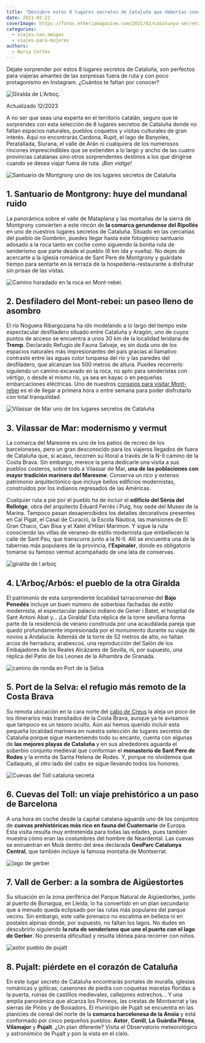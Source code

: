 ```yaml
---
title: "Descubre estos 8 lugares secretos de Cataluña que deberías conocer"
date: 2021-02-22
coverImage: https://fotos.etheriamagazine.com/2021/02/catalunya-secreta-larboc-iglesia-Entranyes.jpg
categories: 
  - viajes-con-amigas
  - viajes-para-mujeres
authors: 
  - Nuria Cortés
---
```


Déjate sorprender por estos 8 lugares secretos de Cataluña, son perfectos para viajeras 
amantes de las sorpresas fuera de ruta y con poco protagonismo en Instagram. ¿Cuántos te 
faltan por conocer? 

![Giralda de L'Arboç.](https://fotos.etheriamagazine.com/2021/02/catalunya-secreta-larboc-iglesia-Entranyes.jpg "Giralda de L'Arboç. © Oficina de Turisme de l'Arboç")

Actualizado 12/2023 

A no ser que seas una experta en el territorio catalán, seguro que te sorprendes con 
esta selección de 8 lugares secretos de Cataluña donde no faltan espacios naturales, 
pueblos coquetos y visitas culturales de gran interés. Aquí no encontrarás Cardona, 
Rupit, el lago de Banyoles, Peratallada, Siurana, el valle de Arán ni cualquiera de los 
numerosos rincones imprescindibles que se extienden a lo largo y ancho de las cuatro 
provincias catalanas sino otros sorprendentes destinos a los que dirigirse cuando se 
desea viajar fuera de ruta. ¡_Bon viatge!_ 

![Santuario de Montgrony uno de los lugares secretos de Cataluña](https://fotos.etheriamagazine.com/2021/02/cataluna-secreta-Santuario-de-Montgrony-745x1024.jpg "Santuario de Montgrony. © Turismo Cataluña")

## 1\. Santuario de Montgrony: huye del mundanal ruido

La panorámica sobre el valle de Mataplana y las montañas de la sierra de Montgrony 
convierten a este rincón de **la comarca gerundense del Ripollés** en uno de nuestros 
lugares secretos de Cataluña. Situado en las cercanías del pueblo de Gombrèn, puedes 
llegar hasta este fotogénico santuario adosado a la roca tanto en coche como siguiendo 
la bonita ruta de senderismo que parte desde el pueblo (6 km ida y vuelta). No dejes de 
acercarte a la iglesia románica de Sant Pere de Montgrony y guárdate tiempo para 
sentarte en la terraza de la hospedería-restaurante a disfrutar sin prisas de las 
vistas. 

![Camino horadado en la roca en Mont-rebei.](https://fotos.etheriamagazine.com/2020/05/mont-rebei-gr1-900x601.jpg "Camino horadado en la roca en Mont-rebei. © Pepa García")

## 2\. Desfiladero del Mont-rebei: un paseo lleno de asombro

El río Noguera Ribargozana ha ido modelando a lo largo del tiempo este espectacular 
desfiladero situado entre Cataluña y Aragón, uno de cuyos puntos de acceso se encuentra 
a unos 30 km de la localidad leridana de **Tremp**. Declarado Refugio de Fauna Salvaje, 
es sin duda uno de los espacios naturales más impresionantes del país gracias al 
llamativo contraste entre las aguas color turquesa del río y las paredes del 
desfiladero, que alcanzan los 500 metros de altura. Puedes recorrerlo siguiendo un 
camino excavado en la roca, no apto para senderistas con vértigo, o desde el mismo río, 
ya sea en kayac o en pequeñas embarcaciones eléctricas. Uno de nuestros [consejos para 
visitar 
Mont-](https://etheriamagazine.com/2020/05/13/consejos-practicos-para-visitar-el-desfiladero-de-mont-rebei-lleida/)[r](https://etheriamagazine.com/2020/05/13/consejos-practicos-para-visitar-el-desfiladero-de-mont-rebei-lleida/)[ebei](https://etheriamagazine.com/2020/05/13/consejos-practicos-para-visitar-el-desfiladero-de-mont-rebei-lleida/) 
es el de llegar a primera hora o entre semana para poder disfrutarlo con total 
tranquilidad. 

![Vilassar de Mar uno de los lugares secretos de Cataluña](https://fotos.etheriamagazine.com/2021/02/cataluna-secreta-Vilassar-de-Mar.jpg "La Sènia del Rellotge-Museo de la Marina, en Vilassar de Mar. © Turismo de Cataluña")

## 3\. Vilassar de Mar: modernismo y vermut

La comarca del Maresme es uno de los patios de recreo de los barceloneses, pero un gran 
desconocido para los viajeros llegados de fuera de Cataluña que, si acaso, recorren su 
litoral a través de la N-II camino de la Costa Brava. Sin embargo, merece la pena 
dedicarle una visita a sus pueblos costeros, sobre todo a Vilassar de Mar, **una de las 
poblaciones con mayor tradición marinera del Maresme**. Conserva un rico y extenso 
patrimonio arquitectónico que incluye bellos edificios modernistas, construidos por los 
indianos regresados de las Américas. 

Cualquier ruta a pie por el pueblo ha de incluir el **edificio del Sènia del Rellotge**, 
obra del arquitecto Eduard Ferrés i Puig, hoy sede del Museo de la Marina. Tampoco pasan 
desapercibidos los detalles decorativos presentes en Cal Pigat, el Casal de Curació, la 
Escola Nàutica, las mansiones de El Gran Chaco, Can Bisa y el Xalet d’Hilari Marimon. Y 
sigue la ruta conociendo las villas de veraneo de estilo modernista que embellecen la 
calle de Sant Pau, que transcurre junto a la N-II. Allí se encuentra una de la tabernas 
más populares de la provincia, **l’Espinaler**, donde es obligatorio tomarse su famoso 
vermut acompañado de una lata de conservas. 

![giralda de l arboç](https://fotos.etheriamagazine.com/2021/02/giralda-l-arboc-catalunya-736x1024.jpg "Giralda de L'Arboç. © Oficina de Turisme de l'Arboç")

## 4\. L’Arboç/Arbós: el pueblo de la otra Giralda

El patrimonio de esta sorprendente localidad tarraconense del **Bajo Penedés** incluye 
un buen número de soberbias fachadas de estilo modernista, el espectacular palacio 
indiano de Gener i Batet, el hospital de Sant Antoni Abat y… ¡La Giralda! Esta réplica 
de la torre sevillana forma parte de la residencia de verano construida por una 
acaudalada pareja que quedó profundamente impresionada por el monumento durante su viaje 
de novios a Andalucía. Además de la torre de 52 metros de alto, no faltan arcos de 
herradura, arabescos, una reproducción del Salón de los Embajadores de los Reales 
Alcázares de Sevilla, ni, por supuesto, una réplica del Patio de los Leones de la 
Alhambra de Granada. 

![camino de ronda en Port de la Selva](https://fotos.etheriamagazine.com/2021/02/cataluna-secreta-Port-de-la-Selva.jpg "Camino de ronda en Port de la Selva. © Turismo de Cataluña")

## 5\. Port de la Selva: el refugio más remoto de la Costa Brava

Su remota ubicación en la cara norte del [cabo de 
Creus](https://etheriamagazine.com/2019/06/17/que-ver-girona-con-amigas-slow-travel/) la 
aleja un poco de los itinerarios más transitados de la Costa Brava, aunque ya te 
avisamos que tampoco es un tesoro oculto. Aún así hemos querido incluir esta pequeña 
localidad marinera en nuestra selección de lugares secretos de Cataluña porque sigue 
manteniendo todo su encanto, cuenta con algunas de **las mejores playas de Cataluña** y 
en sus alrededores aguarda el soberbio conjunto medieval que conforman el **monasterio 
de Sant Pere de Rodes** y la ermita de Santa Helena de Rodes. Y, porque no olvidemos que 
Cadaqués, al otro lado del cabo se sigue llevando todos los honores. 

![Cuevas del Toll cataluna secreta](https://fotos.etheriamagazine.com/2021/02/cataluna-secreta-Cuevas-del-Toll.jpg "Cuevas del Toll. © Turismo de Cataluña")

## 6\. Cuevas del Toll: un viaje prehistórico a un paso de Barcelona

A una hora en coche desde la capital catalana aguarda uno de los conjuntos de **cuevas 
prehistóricas más rico en fauna del Cuaternario** de Europa. Esta visita resulta muy 
entretenida para todas las edades, pues también muestra cómo eran las costumbres del 
hombre de Neardental. Las cuevas se encuentran en Moià dentro del área declarada 
**GeoParc Catalunya Central**, que también incluye la famosa montaña de Montserrat. 

![lago de gerber](https://fotos.etheriamagazine.com/2021/02/Estany-Gerber.jpg "Lago de Gerber. © CC Wikimedia")

## 7\. Vall de Gerber: a la sombra de Aigüestortes

Su situación en la zona periférica del Parque Natural de Aigüestortes, junto al puerto 
de Bonaigua, en Lleida, lo ha convertido en un plan secundario que a menudo queda 
eclipsado por las rutas más populares del parque vecino. Sin embargo, este valle 
pirenaico no escatima en belleza ni en postales alpinas donde, por supuesto, no faltan 
los lagos. No dudes en descubrirlo siguiendo **la ruta de senderismo que une el puerto 
con el lago de Gerber**. No presenta dificultad y resulta idónea para recorrer con 
niños. 

![astor pueblo de pujalt](https://fotos.etheriamagazine.com/2021/02/pujalt-lastor-Anoia.jpg "Astor es uno de los 5 pueblos que forman Pujalt. © Ángela Llop")

## 8\. Pujalt: piérdete en el corazón de Cataluña

En este lugar secreto de Cataluña encontrarás portales de muralla, iglesias románicas y 
góticas, caserones de piedra con coquetas macetas floridas a la puerta, ruinas de 
castillos medievales, callejones estrechos… Y una amplia panorámica que alcanza los 
Pirineos, las crestas de Montserrat y las sierras de Pinós y de Boixadors. El municipio 
de Pujalt se encuentra en las planicies de cereal del norte de la **comarca barcelonesa 
de la Anoia** y está conformado por cinco pequeños pueblos: **Astor**, **Conill**, 
**La** **Guàrdia Pilosa**, **Vilamajor** y **Pujalt**. ¿Un plan diferente? Visita el 
Observatorio meteorológico y astronómico de Pujalt y pon la vista en el cielo.

